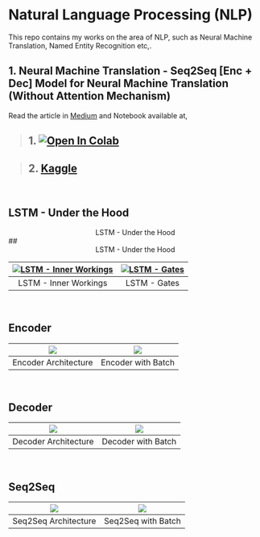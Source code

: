 # Natural Language Processing (NLP)
This repo contains my works on the area of NLP, such as Neural Machine Translation, Named Entity Recognition etc,.

## 1. Neural Machine Translation - Seq2Seq [Enc + Dec] Model for Neural Machine Translation (Without Attention Mechanism)
Read the article in [Medium](https://towardsdatascience.com/a-comprehensive-guide-to-neural-machine-translation-using-seq2sequence-modelling-using-pytorch-41c9b84ba350?source=friends_link&sk=2a6af391412bdc18c416bcd635daa884) and Notebook available at,

> ## 1. [![Open In Colab](https://colab.research.google.com/assets/colab-badge.svg)](https://colab.research.google.com/github/bala-codes/Natural-Language-Processing-NLP/blob/master/Neural%20Machine%20Translation/1.%20Seq2Seq%20%5BEnc%20%2B%20Dec%5D%20Model%20for%20Neural%20Machine%20Translation%20(Without%20Attention%20Mechanism).ipynb)

> ## 2. [Kaggle](https://www.kaggle.com/balakrishcodes/seq2seq-model-for-neural-machine-translation#12.-Seq2Seq-Model-Inference)

<br />

## LSTM - Under the Hood 
<center>LSTM - Under the Hood</center>
## <center>LSTM - Under the Hood</center>


| [![LSTM - Inner Workings](https://miro.medium.com/max/1000/1*cbfXVVo2Pdbu7r29ThhsrA.png)]()  | [![LSTM - Gates](https://miro.medium.com/max/700/1*5XuNXYcpOw5rwu4LirCKtw.png)]() |
|:---:|:---:|
| LSTM - Inner Workings | LSTM - Gates |

<br />

## Encoder
| [![](https://miro.medium.com/max/1000/1*aNcybCTdPlrXsCwIo1OfTg.png)]()  | [![](https://miro.medium.com/max/1000/1*xP8MgIfKwjStFDUo0_W3QA.png)]() |
|:---:|:---:|
| Encoder Architecture | Encoder with Batch |

<br />

## Decoder
| [![](https://miro.medium.com/max/700/1*FtDDCniBMb8HXYEM6PRohQ.png)]()  | [![](https://miro.medium.com/max/1000/1*UPyGSZSuIQ52IjyFdPpm6A.png)]() |
|:---:|:---:|
| Decoder Architecture | Decoder with Batch |

<br />

## Seq2Seq
| [![](https://miro.medium.com/max/1000/1*d9kP4XoWGnIcmyhX-g4Xvw.png)]()  | [![](https://miro.medium.com/max/1000/1*7SVU_REkIUALmegTbFI9Fw.png)]() |
|:---:|:---:|
| Seq2Seq Architecture | Seq2Seq with Batch |
